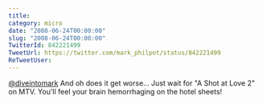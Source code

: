 ```yaml
---
title: 
category: micro
date: "2008-06-24T00:00:00"
slug: "2008-06-24T00:00:00"
TwitterId: 842221499
TweetUrl: https://twitter.com/mark_philpot/status/842221499
ReTweetUser: 
---
```


[@diveintomark](https://twitter.com/diveintomark) And oh does it get worse... Just wait for "A Shot at Love 2" on MTV.  You'll feel your brain hemorrhaging on the hotel sheets!